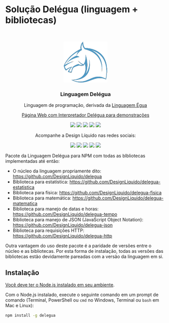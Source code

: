 # Solução Delégua (linguagem + bibliotecas)

<br>
<p align="center">
  <img src="https://github.com/DesignLiquido/delegua/raw/principal/recursos/imagens/icone-delegua.png" alt="delegua" width="auto" height="130px">
  <h3 align="center">Linguagem Delégua</h3>

  <p align="center">
    Linguagem de programação, derivada da <a href="https://egua.tech/docs/egua" target="_blank">Linguagem Égua</a>
  </p>

  <p align="center">
    <a href="https://designliquido.github.io/delegua-web/" target="_blank">Página Web com Interpretador Delégua para demonstrações</a>
  </p>

  <p align="center">
    <a href="https://github.com/DesignLiquido/delegua/issues" target="_blank"><img src="https://img.shields.io/github/issues/Designliquido/delegua" /></a>
    <img src="https://img.shields.io/github/stars/Designliquido/delegua" />
    <img src="https://img.shields.io/github/forks/Designliquido/delegua" />
    <a href="https://www.npmjs.com/package/delegua" target="_blank"><img src="https://img.shields.io/npm/v/delegua" /></a>
    <img src="https://img.shields.io/github/license/Designliquido/delegua" />
    <br />
  </p>

  <p align="center">
    Acompanhe a Design Líquido nas redes sociais:
  </p>
  
  <p align="center">
    <a href="https://twitter.com/designliquido" target="_blank"><img src="https://img.shields.io/static/v1?style=for-the-badge&message=Twitter&color=1DA1F2&logo=Twitter&logoColor=FFFFFF&label=" /></a>
    <a href="https://www.instagram.com/design.liquido" target="_blank"><img src="https://img.shields.io/static/v1?style=for-the-badge&message=Instagram&color=E4405F&logo=Instagram&logoColor=FFFFFF&label=" /></a>
    <a href="https://www.youtube.com/channel/UCJRn3B7r0aex6LCaOyrQtZQ" target="_blank"><img src="https://img.shields.io/static/v1?style=for-the-badge&message=YouTube&color=FF0000&logo=YouTube&logoColor=FFFFFF&label=" /></a>
    <a href="https://www.linkedin.com/company/design-liquido" target="_blank"><img src="https://img.shields.io/static/v1?style=for-the-badge&message=LinkedIn&color=0A66C2&logo=LinkedIn&logoColor=FFFFFF&label=" /></a>
    <a href="https://www.tiktok.com/@designliquido" target="_blank"><img src="https://img.shields.io/static/v1?style=for-the-badge&message=TikTok&color=000000&logo=TikTok&logoColor=FFFFFF&label=" /></a>
  </p>
</p>

Pacote da Linguagem Delégua para NPM com todas as blbliotecas implementadas até então:

- O núcleo da linguagem propriamente dito: https://github.com/DesignLiquido/delegua
- Biblioteca para estatística: https://github.com/DesignLiquido/delegua-estatistica
- Biblioteca para física: https://github.com/DesignLiquido/delegua-fisica
- Biblioteca para matemática: https://github.com/DesignLiquido/delegua-matematica
- Biblioteca para manejo de datas e horas: https://github.com/DesignLiquido/delegua-tempo
- Biblioteca para manejo de JSON (JavaScript Object Notation): https://github.com/DesignLiquido/delegua-json
- Biblioteca para requisições HTTP: https://github.com/DesignLiquido/delegua-http

Outra vantagem do uso deste pacote é a paridade de versões entre o núcleo e as bibliotecas. Por esta forma de instalação, todas as versões das bibliotecas estão devidamente pareadas com a versão da linguagem em si.

## Instalação

[Você deve ter o Node.js instalado em seu ambiente](https://dicasdejavascript.com.br/instalacao-do-nodejs-e-npm-no-windows-passo-a-passo). 

Com o Node.js instalado, execute o seguinte comando em um prompt de comando (Terminal, PowerShell ou `cmd` no Windows, Terminal ou `bash` em Mac e Linux):

```bash
npm install -g delegua
```
